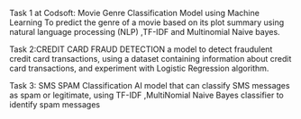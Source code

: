 Task 1 at Codsoft:
Movie Genre Classification Model using Machine Learning 
To predict the genre of a movie based on its plot summary using natural language processing (NLP) ,TF-IDF and Multinomial Naive bayes.


Task 2:CREDIT CARD FRAUD DETECTION
a model to detect fraudulent credit card transactions, using a dataset containing information about credit card transactions, and experiment with Logistic Regression algorithm.

Task 3: SMS SPAM Classification
AI model that can classify SMS messages as spam or legitimate, using TF-IDF ,MultiNomial Naive Bayes classifier to identify spam messages
